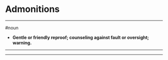 # Admonitions
---
#noun
- **Gentle or friendly reproof; counseling against fault or oversight; warning.**
---
---
